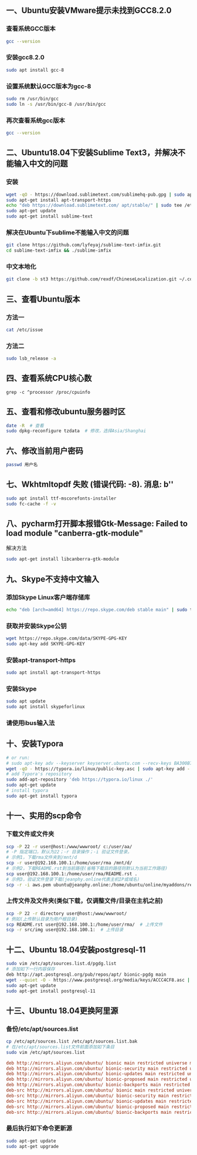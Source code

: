 ## 一、Ubuntu安装VMware提示未找到GCC8.2.0

### 查看系统GCC版本

```bash
gcc --version
```

### 安装gcc8.2.0

```bash
sudo apt install gcc-8
```

### 设置系统默认GCC版本为gcc-8

```bash
sudo rm /usr/bin/gcc
sudo ln -s /usr/bin/gcc-8 /usr/bin/gcc
```

### 再次查看系统gcc版本

```bash
gcc --version
```

## 二、Ubuntu18.04下安装Sublime Text3，并解决不能输入中文的问题

### 安装

```bash
wget -qO - https://download.sublimetext.com/sublimehq-pub.gpg | sudo apt-key add -
sudo apt-get install apt-transport-https
echo "deb https://download.sublimetext.com/ apt/stable/" | sudo tee /etc/apt/sources.list.d/sublime-text.list
sudo apt-get update
sudo apt-get install sublime-text
```

### 解决在Ubuntu下sublime不能输入中文的问题

```bash
git clone https://github.com/lyfeyaj/sublime-text-imfix.git
cd sublime-text-imfix && ./sublime-imfix
```

### 中文本地化

```bash
git clone -b st3 https://github.com/rexdf/ChineseLocalization.git ~/.config/sublime-text-3/Packages/ChineseLocalization
```
## 三、查看Ubuntu版本

### 方法一

```bash
cat /etc/issue
```

### 方法二

```bash
sudo lsb_release -a
```

## 四、查看系统CPU核心数

```
grep -c ^processor /proc/cpuinfo
```

## 五、查看和修改ubuntu服务器时区

```bash
date -R  # 查看
sudo dpkg-reconfigure tzdata  # 修改，选择Asia/Shanghai
```

## 六、修改当前用户密码

```bash
passwd 用户名
```


## 七、Wkhtmltopdf 失败 (错误代码: -8). 消息: b''

```bash
sudo apt install ttf-mscorefonts-installer
sudo fc-cache -f -v
```

## 八、pycharm打开脚本报错Gtk-Message: Failed to load module "canberra-gtk-module"
解决方法

```bash
sudo apt-get install libcanberra-gtk-module
```

## 九、Skype不支持中文输入

### 添加Skype Linux客户端存储库

```bash
echo "deb [arch=amd64] https://repo.skype.com/deb stable main" | sudo tee /etc/apt/sources.list.d/skype-stable.list
```

### 获取并安装Skype公钥

```bash
wget https://repo.skype.com/data/SKYPE-GPG-KEY 
sudo apt-key add SKYPE-GPG-KEY
```

### 安装apt-transport-https

```bash
sudo apt install apt-transport-https
```

### 安装Skype

```bash
sudo apt update
sudo apt install skypeforlinux
```

### 请使用ibus输入法

## 十、安装Typora

```bash
# or run:
# sudo apt-key adv --keyserver keyserver.ubuntu.com --recv-keys BA300B7755AFCFAE
wget -qO - https://typora.io/linux/public-key.asc | sudo apt-key add -
# add Typora's repository
sudo add-apt-repository 'deb https://typora.io/linux ./'
sudo apt-get update
# install typora
sudo apt-get install typora
```

## 十一、实用的scp命令

### 下载文件或文件夹

```bash
scp -P 22 -r user@host:/www/wwwroot/ c:/user/aa/
# -P 指定端口，默认为22；-r 目录操作；-i 验证文件登录。
# 示例1，下载rma文件夹到/mnt/d
scp -r user@192.168.100.1:/home/user/rma /mnt/d/
# 示例2，下载README.rst到当前路径(省略下载目的路径则默认为当前工作路径)
scp user@192.168.100.1:/home/user/rma/README.rst .
# 示例3，验证文件登录下载(jeanphy.online代表主机IP或域名)
scp -r -i aws.pem ubuntu@jeanphy.online:/home/ubuntu/online/myaddons/recard
```

### 上传文件及文件夹(类似下载，仅调整文件/目录在主机之前)

```bash
scp -P 22 -r directory user@host:/www/wwwroot/
# 例如(上传默认目录为用户根目录)
scp README.rst user@192.168.100.1:/home/user/rma/  # 上传文件
scp -r src/img user@192.168.100.1:  # 上传目录
```

## 十二、Ubuntu 18.04安装postgresql-11

```bash
sudo vim /etc/apt/sources.list.d/pgdg.list
# 添加如下一行内容保存
deb http://apt.postgresql.org/pub/repos/apt/ bionic-pgdg main
wget --quiet -O - https://www.postgresql.org/media/keys/ACCC4CF8.asc | sudo apt-key add -
sudo apt-get update
sudo apt-get install postgresql-11
```

## 十三、Ubuntu 18.04更换阿里源

### 备份/etc/apt/sources.list

```bash
cp /etc/apt/sources.list /etc/apt/sources.list.bak
# 在/etc/apt/sources.list文件前面添加如下条目
sudo vim /etc/apt/sources.list
```

```ini
deb http://mirrors.aliyun.com/ubuntu/ bionic main restricted universe multiverse
deb http://mirrors.aliyun.com/ubuntu/ bionic-security main restricted universe multiverse
deb http://mirrors.aliyun.com/ubuntu/ bionic-updates main restricted universe multiverse
deb http://mirrors.aliyun.com/ubuntu/ bionic-proposed main restricted universe multiverse
deb http://mirrors.aliyun.com/ubuntu/ bionic-backports main restricted universe multiverse
deb-src http://mirrors.aliyun.com/ubuntu/ bionic main restricted universe multiverse
deb-src http://mirrors.aliyun.com/ubuntu/ bionic-security main restricted universe multiverse
deb-src http://mirrors.aliyun.com/ubuntu/ bionic-updates main restricted universe multiverse
deb-src http://mirrors.aliyun.com/ubuntu/ bionic-proposed main restricted universe multiverse
deb-src http://mirrors.aliyun.com/ubuntu/ bionic-backports main restricted universe multiverse
```

### 最后执行如下命令更新源

```bash
sudo apt-get update
sudo apt-get upgrade
```
